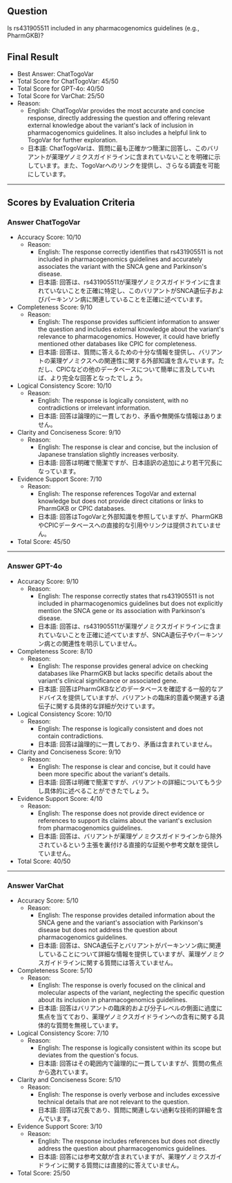 ## Question

Is rs431905511 included in any pharmacogenomics guidelines (e.g., PharmGKB)?

## Final Result

- Best Answer: ChatTogoVar
- Total Score for ChatTogoVar: 45/50
- Total Score for GPT-4o: 40/50
- Total Score for VarChat: 25/50
- Reason:
  - English: ChatTogoVar provides the most accurate and concise response, directly addressing the question and offering relevant external knowledge about the variant's lack of inclusion in pharmacogenomics guidelines. It also includes a helpful link to TogoVar for further exploration.
  - 日本語: ChatTogoVarは、質問に最も正確かつ簡潔に回答し、このバリアントが薬理ゲノミクスガイドラインに含まれていないことを明確に示しています。また、TogoVarへのリンクを提供し、さらなる調査を可能にしています。

---

## Scores by Evaluation Criteria

### Answer ChatTogoVar
- Accuracy Score: 10/10
  - Reason: 
    - English: The response correctly identifies that rs431905511 is not included in pharmacogenomics guidelines and accurately associates the variant with the SNCA gene and Parkinson's disease.
    - 日本語: 回答は、rs431905511が薬理ゲノミクスガイドラインに含まれていないことを正確に特定し、このバリアントがSNCA遺伝子およびパーキンソン病に関連していることを正確に述べています。
- Completeness Score: 9/10
  - Reason: 
    - English: The response provides sufficient information to answer the question and includes external knowledge about the variant's relevance to pharmacogenomics. However, it could have briefly mentioned other databases like CPIC for completeness.
    - 日本語: 回答は、質問に答えるための十分な情報を提供し、バリアントの薬理ゲノミクスへの関連性に関する外部知識を含んでいます。ただし、CPICなどの他のデータベースについて簡単に言及していれば、より完全な回答となったでしょう。
- Logical Consistency Score: 10/10
  - Reason: 
    - English: The response is logically consistent, with no contradictions or irrelevant information.
    - 日本語: 回答は論理的に一貫しており、矛盾や無関係な情報はありません。
- Clarity and Conciseness Score: 9/10
  - Reason: 
    - English: The response is clear and concise, but the inclusion of Japanese translation slightly increases verbosity.
    - 日本語: 回答は明確で簡潔ですが、日本語訳の追加により若干冗長になっています。
- Evidence Support Score: 7/10
  - Reason: 
    - English: The response references TogoVar and external knowledge but does not provide direct citations or links to PharmGKB or CPIC databases.
    - 日本語: 回答はTogoVarと外部知識を参照していますが、PharmGKBやCPICデータベースへの直接的な引用やリンクは提供されていません。
- Total Score: 45/50

---

### Answer GPT-4o
- Accuracy Score: 9/10
  - Reason: 
    - English: The response correctly states that rs431905511 is not included in pharmacogenomics guidelines but does not explicitly mention the SNCA gene or its association with Parkinson's disease.
    - 日本語: 回答は、rs431905511が薬理ゲノミクスガイドラインに含まれていないことを正確に述べていますが、SNCA遺伝子やパーキンソン病との関連性を明示していません。
- Completeness Score: 8/10
  - Reason: 
    - English: The response provides general advice on checking databases like PharmGKB but lacks specific details about the variant's clinical significance or associated gene.
    - 日本語: 回答はPharmGKBなどのデータベースを確認する一般的なアドバイスを提供していますが、バリアントの臨床的意義や関連する遺伝子に関する具体的な詳細が欠けています。
- Logical Consistency Score: 10/10
  - Reason: 
    - English: The response is logically consistent and does not contain contradictions.
    - 日本語: 回答は論理的に一貫しており、矛盾は含まれていません。
- Clarity and Conciseness Score: 9/10
  - Reason: 
    - English: The response is clear and concise, but it could have been more specific about the variant's details.
    - 日本語: 回答は明確で簡潔ですが、バリアントの詳細についてもう少し具体的に述べることができたでしょう。
- Evidence Support Score: 4/10
  - Reason: 
    - English: The response does not provide direct evidence or references to support its claims about the variant's exclusion from pharmacogenomics guidelines.
    - 日本語: 回答は、バリアントが薬理ゲノミクスガイドラインから除外されているという主張を裏付ける直接的な証拠や参考文献を提供していません。
- Total Score: 40/50

---

### Answer VarChat
- Accuracy Score: 5/10
  - Reason: 
    - English: The response provides detailed information about the SNCA gene and the variant's association with Parkinson's disease but does not address the question about pharmacogenomics guidelines.
    - 日本語: 回答は、SNCA遺伝子とバリアントがパーキンソン病に関連していることについて詳細な情報を提供していますが、薬理ゲノミクスガイドラインに関する質問には答えていません。
- Completeness Score: 5/10
  - Reason: 
    - English: The response is overly focused on the clinical and molecular aspects of the variant, neglecting the specific question about its inclusion in pharmacogenomics guidelines.
    - 日本語: 回答はバリアントの臨床的および分子レベルの側面に過度に焦点を当てており、薬理ゲノミクスガイドラインへの含有に関する具体的な質問を無視しています。
- Logical Consistency Score: 7/10
  - Reason: 
    - English: The response is logically consistent within its scope but deviates from the question's focus.
    - 日本語: 回答はその範囲内で論理的に一貫していますが、質問の焦点から逸れています。
- Clarity and Conciseness Score: 5/10
  - Reason: 
    - English: The response is overly verbose and includes excessive technical details that are not relevant to the question.
    - 日本語: 回答は冗長であり、質問に関連しない過剰な技術的詳細を含んでいます。
- Evidence Support Score: 3/10
  - Reason: 
    - English: The response includes references but does not directly address the question about pharmacogenomics guidelines.
    - 日本語: 回答には参考文献が含まれていますが、薬理ゲノミクスガイドラインに関する質問には直接的に答えていません。
- Total Score: 25/50